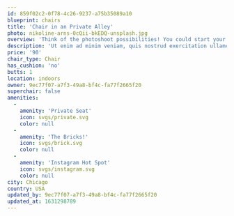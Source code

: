 ```yaml
---
id: 859f02c2-0f78-4c26-9237-a75b35089a10
blueprint: chairs
title: 'Chair in an Private Alley'
photo: nikoline-arns-0cQii-bkEDQ-unsplash.jpg
overview: 'Think of the photoshoot possibilities! You could start your own Instagram revoluation sitting on this chair in this alley next to this rough brick wall. If this isn''t premium, I don''t know what is.'
description: 'Ut enim ad minim veniam, quis nostrud exercitation ullamco laboris nisi ut aliquip ex ea commodo consequat. Duis aute irure dolor in reprehenderit in voluptate velit esse cillum dolore eu fugiat nulla pariatur.'
price: '90'
chair_type: Chair
has_cushion: 'no'
butts: 1
location: indoors
owner: 9ec77f07-a7f3-49a8-bf4c-fa77f2665f20
superchair: false
amenities:
  -
    amenity: 'Private Seat'
    icon: svgs/private.svg
    color: null
  -
    amenity: 'The Bricks!'
    icon: svgs/brick.svg
    color: null
  -
    amenity: 'Instagram Hot Spot'
    icon: svgs/instagram.svg
    color: null
city: Chicago
country: USA
updated_by: 9ec77f07-a7f3-49a8-bf4c-fa77f2665f20
updated_at: 1631298789
---
```

